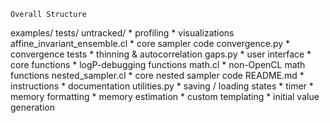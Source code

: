     Overall Structure

examples/
tests/
untracked/
    * profiling
    * visualizations
affine_invariant_ensemble.cl
    * core sampler code
convergence.py
    * convergence tests
    * thinning & autocorrelation
gaps.py
    * user interface
    * core functions
    * logP-debugging functions
math.cl
    * non-OpenCL math functions
nested_sampler.cl
    * core nested sampler code
README.md
    * instructions
    * documentation
utilities.py
    * saving / loading states
    * timer
    * memory formatting
    * memory estimation
    * custom templating
    * initial value generation

